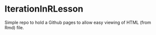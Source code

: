 # IterationInRLesson

Simple repo to hold a Github pages to allow easy viewing of HTML (from Rmd) file.
